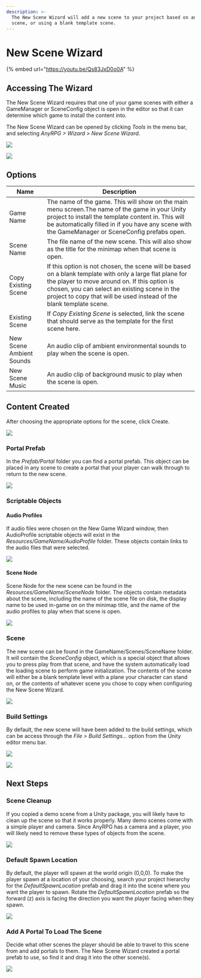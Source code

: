 ```yaml
---
description: >-
  The New Scene Wizard will add a new scene to your project based on an existing
  scene, or using a blank template scene.
---
```


# New Scene Wizard

{% embed url="https://youtu.be/Qs83JxD0o0A" %}

## Accessing The Wizard

The New Scene Wizard requires that one of your game scenes with either a GameManager or SceneConfig object is open in the editor so that it can determine which game to install the content into.

The New Scene Wizard can be opened by clicking _Tools_ in the menu bar, and selecting _AnyRPG > Wizard > New Scene Wizard_.

![](<../.gitbook/assets/image (65).png>)

![](<../.gitbook/assets/image (17) (1).png>)

## Options

| Name                     | Description                                                                                                                                                                                                                                                                        |
| ------------------------ | ---------------------------------------------------------------------------------------------------------------------------------------------------------------------------------------------------------------------------------------------------------------------------------- |
| Game Name                | The name of the game.  This will show on the main menu screen.The name of the game in your Unity project to install the template content in.  This will be automatically filled in if you have any scene with the GameManager or SceneConfig prefabs open.                         |
| Scene Name               | The file name of the new scene. This will also show as the title for the minimap when that scene is open.                                                                                                                                                                          |
| Copy Existing Scene      | If this option is not chosen, the scene will be based on a blank template with only a large flat plane for the player to move around on.  If this option is chosen, you can select an existing scene in the project to copy that will be used instead of the blank template scene. |
| Existing Scene           | If _Copy Existing Scene_ is selected, link the scene that should serve as the template for the first scene here.                                                                                                                                                                   |
| New Scene Ambient Sounds | An audio clip of ambient environmental sounds to play when the scene is open.                                                                                                                                                                                                      |
| New Scene Music          | An audio clip of background music to play when the scene is open.                                                                                                                                                                                                                  |

## Content Created

After choosing the appropriate options for the scene, click Create.

![](<../.gitbook/assets/image (39).png>)

### Portal Prefab

In the _Prefab/Portal_ folder you can find a portal prefab.  This object can be placed in any scene to create a portal that your player can walk through to return to the new scene.

![](<../.gitbook/assets/image (11) (1).png>)

### Scriptable Objects

#### Audio Profiles

If audio files were chosen on the New Game Wizard window, then AudioProfile scriptable objects will exist in the _Resources/GameName/AudioProfile_ folder.  These objects contain links to the audio files that were selected.

![](<../.gitbook/assets/image (13) (1).png>)

#### Scene Node

Scene Node for the new scene can be found in the _Resources/GameName/SceneNode_ folder.  The objects contain metadata about the scene, including the name of the scene file on disk, the display name to be used in-game on on the minimap title, and the name of the audio profiles to play when that scene is open.

![](<../.gitbook/assets/image (64).png>)

### Scene

The new scene can be found in the GameName/Scenes/SceneName folder. It will contain the _SceneConfig_ object, which is a special object that allows you to press play from that scene, and have the system automatically load the loading scene to perform game initialization.  The contents of the scene will either be a blank template level with a plane your character can stand on, or the contents of whatever scene you chose to copy when configuring the New Scene Wizard.

![](<../.gitbook/assets/image (15) (1).png>)

### Build Settings

By default, the new scene will have been added to the build settings, which can be access through the _File > Build Settings..._ option from the Unity editor menu bar.

![](<../.gitbook/assets/image (30).png>)

![](<../.gitbook/assets/image (16) (1).png>)

## Next Steps

### Scene Cleanup

If you copied a demo scene from a Unity package, you will likely have to clean up the scene so that it works properly.  Many demo scenes come with a simple player and camera.  Since AnyRPG has a camera and a player, you will likely need to remove these types of objects from the scene.

![](<../.gitbook/assets/image (46).png>)

### Default Spawn Location

By default, the player will spawn at the world origin (0,0,0).  To make the player spawn at a location of your choosing, search your project hierarchy for the _DefaultSpawnLocation_ prefab and drag it into the scene where you want the player to spawn.  Rotate the _DefaultSpawnLocation_ prefab so the forward (z) axis is facing the direction you want the player facing when they spawn.

![](<../.gitbook/assets/image (91).png>)

### Add A Portal To Load The Scene

Decide what other scenes the player should be able to travel to this scene from and add portals to them.  The New Scene Wizard created a portal prefab to use, so find it and drag it into the other scene(s).

![](<../.gitbook/assets/image (9) (1).png>)

